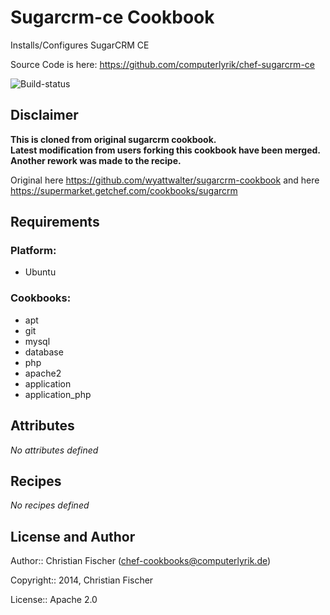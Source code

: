 Sugarcrm-ce Cookbook
====================

Installs/Configures SugarCRM CE

Source Code is here: https://github.com/computerlyrik/chef-sugarcrm-ce

![Build-status](https://travis-ci.org/computerlyrik/chef-sugarcrm-ce.svg)


Disclaimer
----------

**This is cloned from original sugarcrm cookbook.  
Latest modification from users forking this cookbook have been merged.  
Another rework was made to the recipe.**

Original
here https://github.com/wyattwalter/sugarcrm-cookbook
and here https://supermarket.getchef.com/cookbooks/sugarcrm


Requirements
------------

### Platform:

* Ubuntu

### Cookbooks:

* apt
* git
* mysql
* database
* php
* apache2
* application
* application_php

Attributes
----------

*No attributes defined*

Recipes
-------

*No recipes defined*

License and Author
------------------

Author:: Christian Fischer (<chef-cookbooks@computerlyrik.de>)

Copyright:: 2014, Christian Fischer

License:: Apache 2.0

